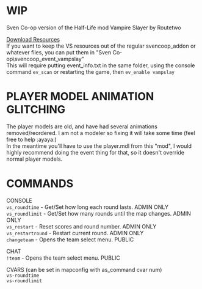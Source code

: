 # WIP
Sven Co-op version of the Half-Life mod Vampire Slayer by Routetwo  


[Download Resources](https://www.dropbox.com/scl/fi/5ptg864qnal3cao4e7fqn/Vampire-Slayer-resources_v1.0.zip?rlkey=nwcvyk7xu9e2sfr2tl3deq93v&dl=0)  
If you want to keep the VS resources out of the regular svencoop_addon or whatever files, you can put them in "Sven Co-op\svencoop_event_vampslay"  
This will require putting event_info.txt in the same folder, using the console command `ev_scan` or restarting the game, then `ev_enable vampslay`  


# PLAYER MODEL ANIMATION GLITCHING  
The player models are old, and have had several animations removed/reordered. I am not a modeler so fixing it will take some time (feel free to help :ayaya:)  
In the meantime you'll have to use the player.mdl from this "mod", I would highly recommend doing the event thing for that, so it doesn't override normal player models.  


# COMMANDS  
CONSOLE  
`vs_roundtime` - Get/Set how long each round lasts. ADMIN ONLY  
`vs_roundlimit` - Get/Set how many rounds until the map changes. ADMIN ONLY  
`vs_restart` - Reset scores and round number. ADMIN ONLY  
`vs_restartround` - Restart current round. ADMIN ONLY  
`changeteam` - Opens the team select menu. PUBLIC  

CHAT  
`!team` - Opens the team select menu. PUBLIC  

CVARS (can be set in mapconfig with as_command cvar num)  
`vs-roundtime`  
`vs-roundlimit`  

